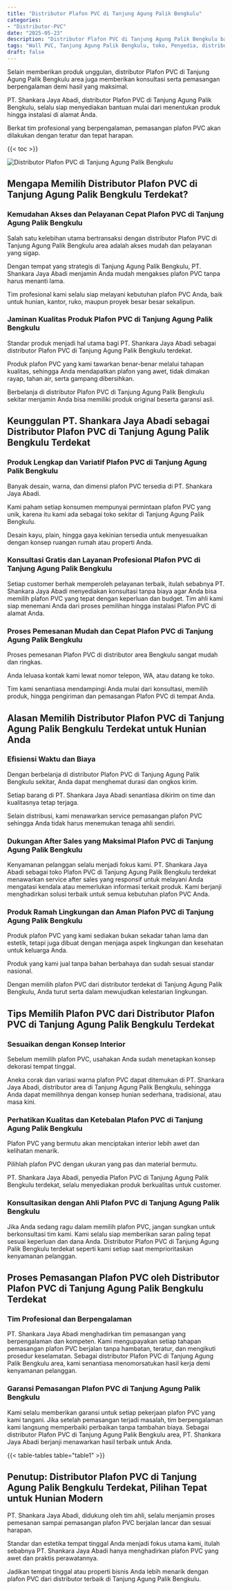```yaml
---
title: "Distributor Plafon PVC di Tanjung Agung Palik Bengkulu"
categories: 
- "Distributor-PVC"
date: "2025-05-23"
description: "Distributor Plafon PVC di Tanjung Agung Palik Bengkulu bagi rumah, office, dan ritel. Produk unggulan, beragam motif, variasi warna menarik, beserta servis instalasi ditangani oleh tim berpengalaman serta kepastian resmi!|Jasa penyediaan Plafon PVC di Tanjung Agung Palik Bengkulu untuk kebutuhan rumah, perkantoran, atau ritel, beserta produk terbaik dan pemasangan oleh teknisi berpengalaman dan garansi resmi.|Solusi Plafon PVC di Tanjung Agung Palik Bengkulu yang terbukti bagi rumah, office, dan gerai, dengan panel terbaik dan instalasi ditangani oleh teknisi profesional dan kepastian resmi.|Penjualan Plafon PVC di Tanjung Agung Palik Bengkulu bagi hunian, office, serta toko, beserta panel berkualitas dan pemasangan oleh teknisi profesional, lengkap dengan jaminan resmi.}"
tags: "Wall PVC, Tanjung Agung Palik Bengkulu, toko, Penyedia, distributor"
draft: false
---
```


Selain memberikan produk unggulan, distributor Plafon PVC di Tanjung Agung Palik Bengkulu area juga memberikan konsultasi serta pemasangan berpengalaman demi hasil yang maksimal.

PT. Shankara Jaya Abadi, distributor Plafon PVC di Tanjung Agung Palik Bengkulu, selalu siap menyediakan bantuan mulai dari menentukan produk hingga instalasi di alamat Anda.

Berkat tim profesional yang berpengalaman, pemasangan plafon PVC akan dilakukan dengan teratur dan tepat harapan.

{{< toc >}}

![Distributor Plafon PVC di Tanjung Agung Palik Bengkulu](/images/Distributor-PVC/Distributor-Plafon-PVC-di-Tanjung-Agung-Palik-Bengkulu.png)


## Mengapa Memilih Distributor Plafon PVC di Tanjung Agung Palik Bengkulu Terdekat?

### Kemudahan Akses dan Pelayanan Cepat Plafon PVC di Tanjung Agung Palik Bengkulu

Salah satu kelebihan utama bertransaksi dengan distributor Plafon PVC di Tanjung Agung Palik Bengkulu area adalah akses mudah dan pelayanan yang sigap.

Dengan tempat yang strategis di Tanjung Agung Palik Bengkulu, PT. Shankara Jaya Abadi menjamin Anda mudah mengakses plafon PVC tanpa harus menanti lama.

Tim profesional kami selalu siap melayani kebutuhan plafon PVC Anda, baik untuk hunian, kantor, ruko, maupun proyek besar besar sekalipun.

### Jaminan Kualitas Produk Plafon PVC di Tanjung Agung Palik Bengkulu

Standar produk menjadi hal utama bagi PT. Shankara Jaya Abadi sebagai distributor Plafon PVC di Tanjung Agung Palik Bengkulu terdekat.

Produk plafon PVC yang kami tawarkan benar-benar melalui tahapan kualitas, sehingga Anda mendapatkan plafon yang awet, tidak dimakan rayap, tahan air, serta gampang dibersihkan.

Berbelanja di distributor Plafon PVC di Tanjung Agung Palik Bengkulu sekitar menjamin Anda bisa memiliki produk original beserta garansi asli.

## Keunggulan PT. Shankara Jaya Abadi sebagai Distributor Plafon PVC di Tanjung Agung Palik Bengkulu Terdekat

### Produk Lengkap dan Variatif Plafon PVC di Tanjung Agung Palik Bengkulu

Banyak desain, warna, dan dimensi plafon PVC tersedia di PT. Shankara Jaya Abadi.

Kami paham setiap konsumen mempunyai permintaan plafon PVC yang unik, karena itu kami ada sebagai toko sekitar di Tanjung Agung Palik Bengkulu.

Desain kayu, plain, hingga gaya kekinian tersedia untuk menyesuaikan dengan konsep ruangan rumah atau properti Anda.

### Konsultasi Gratis dan Layanan Profesional Plafon PVC di Tanjung Agung Palik Bengkulu

Setiap customer berhak memperoleh pelayanan terbaik, itulah sebabnya PT. Shankara Jaya Abadi menyediakan konsultasi tanpa biaya agar Anda bisa memilih plafon PVC yang tepat dengan keperluan dan budget. Tim ahli kami siap menemani Anda dari proses pemilihan hingga instalasi Plafon PVC di alamat Anda.

### Proses Pemesanan Mudah dan Cepat Plafon PVC di Tanjung Agung Palik Bengkulu

Proses pemesanan Plafon PVC di distributor area Bengkulu sangat mudah dan ringkas.

Anda leluasa kontak kami lewat nomor telepon, WA, atau datang ke toko.

Tim kami senantiasa mendampingi Anda mulai dari konsultasi, memilih produk, hingga pengiriman dan pemasangan Plafon PVC di tempat Anda.

## Alasan Memilih Distributor Plafon PVC di Tanjung Agung Palik Bengkulu Terdekat untuk Hunian Anda

### Efisiensi Waktu dan Biaya

Dengan berbelanja di distributor Plafon PVC di Tanjung Agung Palik Bengkulu sekitar, Anda dapat menghemat durasi dan ongkos kirim.

Setiap barang di PT. Shankara Jaya Abadi senantiasa dikirim on time dan kualitasnya tetap terjaga.

Selain distribusi, kami menawarkan service pemasangan plafon PVC sehingga Anda tidak harus menemukan tenaga ahli sendiri.

### Dukungan After Sales yang Maksimal Plafon PVC di Tanjung Agung Palik Bengkulu

Kenyamanan pelanggan selalu menjadi fokus kami. PT. Shankara Jaya Abadi sebagai toko Plafon PVC di Tanjung Agung Palik Bengkulu terdekat menawarkan service after sales yang responsif untuk melayani Anda mengatasi kendala atau memerlukan informasi terkait produk. Kami berjanji menghadirkan solusi terbaik untuk semua kebutuhan plafon PVC Anda.

### Produk Ramah Lingkungan dan Aman Plafon PVC di Tanjung Agung Palik Bengkulu

Produk plafon PVC yang kami sediakan bukan sekadar tahan lama dan estetik, tetapi juga dibuat dengan menjaga aspek lingkungan dan kesehatan untuk keluarga Anda.

Produk yang kami jual tanpa bahan berbahaya dan sudah sesuai standar nasional.

Dengan memilih plafon PVC dari distributor terdekat di Tanjung Agung Palik Bengkulu, Anda turut serta dalam mewujudkan kelestarian lingkungan.

## Tips Memilih Plafon PVC dari Distributor Plafon PVC di Tanjung Agung Palik Bengkulu Terdekat

### Sesuaikan dengan Konsep Interior

Sebelum memilih plafon PVC, usahakan Anda sudah menetapkan konsep dekorasi tempat tinggal.

Aneka corak dan variasi warna plafon PVC dapat ditemukan di PT. Shankara Jaya Abadi, distributor area di Tanjung Agung Palik Bengkulu, sehingga Anda dapat memilihnya dengan konsep hunian sederhana, tradisional, atau masa kini.

### Perhatikan Kualitas dan Ketebalan Plafon PVC di Tanjung Agung Palik Bengkulu

Plafon PVC yang bermutu akan menciptakan interior lebih awet dan kelihatan menarik.

Pilihlah plafon PVC dengan ukuran yang pas dan material bermutu.

PT. Shankara Jaya Abadi, penyedia Plafon PVC di Tanjung Agung Palik Bengkulu terdekat, selalu menyediakan produk berkualitas untuk customer.

### Konsultasikan dengan Ahli Plafon PVC di Tanjung Agung Palik Bengkulu

Jika Anda sedang ragu dalam memilih plafon PVC, jangan sungkan untuk berkonsultasi tim kami. Kami selalu siap memberikan saran paling tepat sesuai keperluan dan dana Anda. Distributor Plafon PVC di Tanjung Agung Palik Bengkulu terdekat seperti kami setiap saat memprioritaskan kenyamanan pelanggan.

## Proses Pemasangan Plafon PVC oleh Distributor Plafon PVC di Tanjung Agung Palik Bengkulu Terdekat

### Tim Profesional dan Berpengalaman

PT. Shankara Jaya Abadi menghadirkan tim pemasangan yang berpengalaman dan kompeten. Kami mengupayakan setiap tahapan pemasangan plafon PVC berjalan tanpa hambatan, teratur, dan mengikuti prosedur keselamatan. Sebagai distributor Plafon PVC di Tanjung Agung Palik Bengkulu area, kami senantiasa menomorsatukan hasil kerja demi kenyamanan pelanggan.

### Garansi Pemasangan Plafon PVC di Tanjung Agung Palik Bengkulu

Kami selalu memberikan garansi untuk setiap pekerjaan plafon PVC yang kami tangani. Jika setelah pemasangan terjadi masalah, tim berpengalaman kami langsung memperbaiki perbaikan tanpa tambahan biaya. Sebagai distributor Plafon PVC di Tanjung Agung Palik Bengkulu area, PT. Shankara Jaya Abadi berjanji menawarkan hasil terbaik untuk Anda.

{{< table-tables table="table1" >}}

## Penutup: Distributor Plafon PVC di Tanjung Agung Palik Bengkulu Terdekat, Pilihan Tepat untuk Hunian Modern

PT. Shankara Jaya Abadi, didukung oleh tim ahli, selalu menjamin proses pemesanan sampai pemasangan plafon PVC berjalan lancar dan sesuai harapan.

Standar dan estetika tempat tinggal Anda menjadi fokus utama kami, itulah sebabnya PT. Shankara Jaya Abadi hanya menghadirkan plafon PVC yang awet dan praktis perawatannya.

Jadikan tempat tinggal atau properti bisnis Anda lebih menarik dengan plafon PVC dari distributor terbaik di Tanjung Agung Palik Bengkulu.